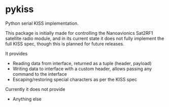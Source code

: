 # pykiss
Python serial KISS implementation.

This package is initially made for controlling the Nanoavionics Sat2RF1 satellite radio module, and in its current state it does not fully implement the full KISS spec, though this is planned for future releases.

It provides
* Reading data from interface, returned as a tuple (header, payload)
* Writing data to interface with a custom header, allows passing any command to the interface
* Escaping/restoring special characters as per the KISS spec

Currently it does not provide
* Anything else

